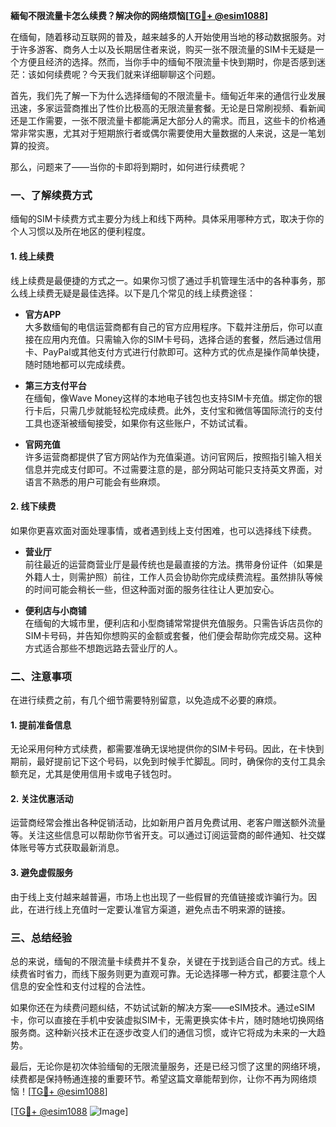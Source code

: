 **緬甸不限流量卡怎么续费？解决你的网络烦恼[[TG💪+ @esim1088](https://t.me/s/esim1088)]**

在缅甸，随着移动互联网的普及，越来越多的人开始使用当地的移动数据服务。对于许多游客、商务人士以及长期居住者来说，购买一张不限流量的SIM卡无疑是一个方便且经济的选择。然而，当你手中的缅甸不限流量卡快到期时，你是否感到迷茫：该如何续费呢？今天我们就来详细聊聊这个问题。

首先，我们先了解一下为什么选择缅甸的不限流量卡。缅甸近年来的通信行业发展迅速，多家运营商推出了性价比极高的无限流量套餐。无论是日常刷视频、看新闻还是工作需要，一张不限流量卡都能满足大部分人的需求。而且，这些卡的价格通常非常实惠，尤其对于短期旅行者或偶尔需要使用大量数据的人来说，这是一笔划算的投资。

那么，问题来了——当你的卡即将到期时，如何进行续费呢？

### **一、了解续费方式**

缅甸的SIM卡续费方式主要分为线上和线下两种。具体采用哪种方式，取决于你的个人习惯以及所在地区的便利程度。

#### **1. 线上续费**
线上续费是最便捷的方式之一。如果你习惯了通过手机管理生活中的各种事务，那么线上续费无疑是最佳选择。以下是几个常见的线上续费途径：

- **官方APP**  
  大多数缅甸的电信运营商都有自己的官方应用程序。下载并注册后，你可以直接在应用内充值。只需输入你的SIM卡号码，选择合适的套餐，然后通过信用卡、PayPal或其他支付方式进行付款即可。这种方式的优点是操作简单快捷，随时随地都可以完成续费。

- **第三方支付平台**  
  在缅甸，像Wave Money这样的本地电子钱包也支持SIM卡充值。绑定你的银行卡后，只需几步就能轻松完成续费。此外，支付宝和微信等国际流行的支付工具也逐渐被缅甸接受，如果你有这些账户，不妨试试看。

- **官网充值**  
  许多运营商都提供了官方网站作为充值渠道。访问官网后，按照指引输入相关信息并完成支付即可。不过需要注意的是，部分网站可能只支持英文界面，对语言不熟悉的用户可能会有些麻烦。

#### **2. 线下续费**
如果你更喜欢面对面处理事情，或者遇到线上支付困难，也可以选择线下续费。

- **营业厅**  
  前往最近的运营商营业厅是最传统也是最直接的方法。携带身份证件（如果是外籍人士，则需护照）前往，工作人员会协助你完成续费流程。虽然排队等候的时间可能会稍长一些，但这种面对面的服务往往让人更加安心。

- **便利店与小商铺**  
  在缅甸的大城市里，便利店和小型商铺常常提供充值服务。只需告诉店员你的SIM卡号码，并告知你想购买的金额或套餐，他们便会帮助你完成交易。这种方式适合那些不想跑远路去营业厅的人。

### **二、注意事项**

在进行续费之前，有几个细节需要特别留意，以免造成不必要的麻烦。

#### **1. 提前准备信息**
无论采用何种方式续费，都需要准确无误地提供你的SIM卡号码。因此，在卡快到期前，最好提前记下这个号码，以免到时候手忙脚乱。同时，确保你的支付工具余额充足，尤其是使用信用卡或电子钱包时。

#### **2. 关注优惠活动**
运营商经常会推出各种促销活动，比如新用户首月免费试用、老客户赠送额外流量等。关注这些信息可以帮助你节省开支。可以通过订阅运营商的邮件通知、社交媒体账号等方式获取最新消息。

#### **3. 避免虚假服务**
由于线上支付越来越普遍，市场上也出现了一些假冒的充值链接或诈骗行为。因此，在进行线上充值时一定要认准官方渠道，避免点击不明来源的链接。

### **三、总结经验**

总的来说，缅甸的不限流量卡续费并不复杂，关键在于找到适合自己的方式。线上续费省时省力，而线下服务则更为直观可靠。无论选择哪一种方式，都要注意个人信息的安全性和支付过程的合法性。

如果你还在为续费问题纠结，不妨试试新的解决方案——eSIM技术。通过eSIM卡，你可以直接在手机中安装虚拟SIM卡，无需更换实体卡片，随时随地切换网络服务商。这种新兴技术正在逐步改变人们的通信习惯，或许它将成为未来的一大趋势。

最后，无论你是初次体验缅甸的无限流量服务，还是已经习惯了这里的网络环境，续费都是保持畅通连接的重要环节。希望这篇文章能帮到你，让你不再为网络烦恼！[[TG💪+ @esim1088](https://t.me/s/esim1088)]

[[TG💪+ @esim1088](https://t.me/s/esim1088) ![Image](https://i.postimg.cc/4NQfJmqS/Snipaste-2025-05-13-00-14-12.png)]